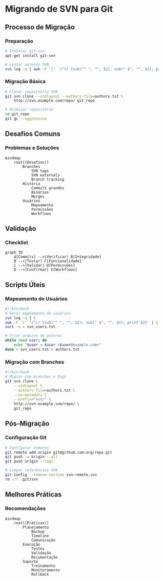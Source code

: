 # Migrando de SVN para Git

## Processo de Migração

### Preparação
```bash
# Instalar git-svn
apt-get install git-svn

# Listar autores SVN
svn log -q | awk -F '|' '/^r/ {sub("^ ", "", $2); sub(" $", "", $2); print $2" = "$2" <"$2">"}' | sort -u > authors.txt
```

### Migração Básica
```bash
# Clonar repositório SVN
git svn clone --stdlayout --authors-file=authors.txt \
    http://svn.example.com/repo/ git_repo

# Otimizar repositório
cd git_repo
git gc --aggressive
```

## Desafios Comuns

### Problemas e Soluções
```mermaid
mindmap
    root((Desafios))
        Branches
            SVN tags
            SVN externals
            Branch tracking
        História
            Commits grandes
            Binários
            Merges
        Usuários
            Mapeamento
            Permissões
            Workflows
```

## Validação

### Checklist
```mermaid
graph TD
    A[Commits] -->|Verificar| B[Integridade]
    B -->|Testar| C[Funcionalidade]
    C -->|Validar| D[Permissões]
    D -->|Confirmar| E[Workflows]
```

## Scripts Úteis

### Mapeamento de Usuários
```bash
#!/bin/bash
# Gerar mapeamento de usuários
svn log -q | \
awk -F '|' '/^r/ {sub("^ ", "", $2); sub(" $", "", $2); print $2}' | \
sort -u > svn_users.txt

# Criar arquivo de autores
while read user; do
    echo "$user = $user <$user@example.com>"
done < svn_users.txt > authors.txt
```

### Migração com Branches
```bash
#!/bin/bash
# Migrar com branches e tags
git svn clone \
    --stdlayout \
    --authors-file=authors.txt \
    --no-metadata \
    --prefix="svn/" \
    http://svn.example.com/repo/ \
    git_repo
```

## Pós-Migração

### Configuração Git
```bash
# Configurar remotes
git remote add origin git@github.com:org/repo.git
git push -u origin --all
git push origin --tags

# Limpar referências SVN
git config --remove-section svn-remote.svn
rm -rf .git/svn
```

## Melhores Práticas

### Recomendações
```mermaid
mindmap
    root((Práticas))
        Planejamento
            Backup
            Timeline
            Comunicação
        Execução
            Testes
            Validação
            Documentação
        Suporte
            Treinamento
            Monitoramento
            Rollback
```